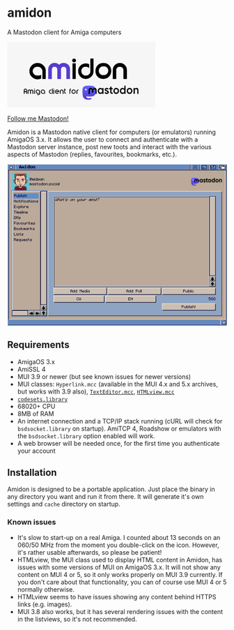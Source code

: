 # amidon
A Mastodon client for Amiga computers

![Amidon logo](https://raw.githubusercontent.com/BlitterStudio/amidon/main/assets/Amidon_logo.png)

<a rel="me" href="https://mastodon.social/@midwan">Follow me Mastodon!</a>

Amidon is a Mastodon native client for computers (or emulators) running AmigaOS 3.x.
It allows the user to connect and authenticate with a Mastodon server instance, post new toots and interact with the various aspects of Mastodon (replies, favourites, bookmarks, etc.).

![Amidon GUI](https://raw.githubusercontent.com/BlitterStudio/amidon/main/screenshots/Amidon_Publish.png)

## Requirements
- AmigaOS 3.x
- AmiSSL 4
- MUI 3.9 or newer (but see known issues for newer versions)
- MUI classes: `Hyperlink.mcc` (available in the MUI 4.x and 5.x archives, but works with 3.9 also), [`TextEditor.mcc`](http://aminet.net/package/dev/mui/MCC_TextEditor-15.56), [`HTMLview.mcc`](http://aminet.net/package/dev/mui/MCC_HTMLview-13.4)
- [`codesets.library`](http://aminet.net/package/util/libs/codesets-6.21)
- 68020+ CPU
- 8MB of RAM
- An internet connection and a TCP/IP stack running (cURL will check for `bsdsocket.library` on startup). AmiTCP 4, Roadshow or emulators with the `bsdsocket.library` option enabled will work.
- A web browser will be needed once, for the first time you authenticate your account

## Installation
Amidon is designed to be a portable application. Just place the binary in any directory you want and run it from there.  It will generate it's own settings and `cache` directory on startup.

### Known issues
- It's slow to start-up on a real Amiga. I counted about 13 seconds on an 060/50 MHz from the moment you double-click on the icon. However, it's rather usable afterwards, so please be patient!
- HTMLview, the MUI class used to display HTML content in Amidon, has issues with some versions of MUI on AmigaOS 3.x. It will not show any content on MUI 4 or 5, so it only works properly on MUI 3.9 currently. If you don't care about that functionality, you can of course use MUI 4 or 5 normally otherwise.
- HTMLview seems to have issues showing any content behind HTTPS links (e.g. images).
- MUI 3.8 also works, but it has several rendering issues with the content in the listviews, so it's not recommended.
